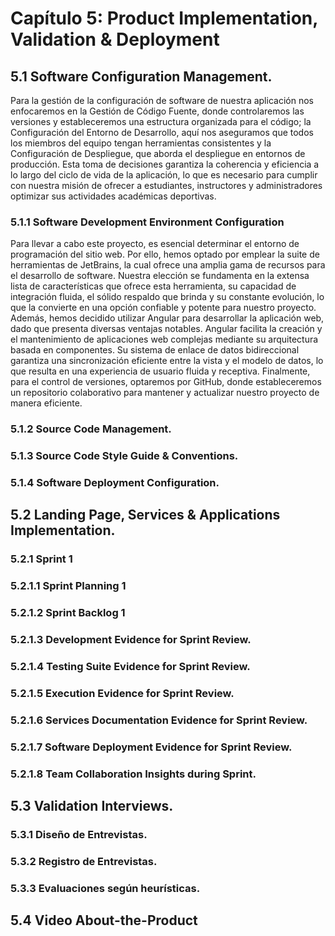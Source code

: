 # Capítulo 5: Product Implementation, Validation & Deployment

## 5.1 Software Configuration Management.

Para la gestión de la configuración de software de nuestra aplicación nos enfocaremos en la Gestión de Código Fuente, donde controlaremos las versiones y estableceremos una estructura organizada para el código; la Configuración del Entorno de Desarrollo, aquí nos aseguramos que todos los miembros del equipo tengan herramientas consistentes y la Configuración de Despliegue, que aborda el despliegue en entornos de producción. Esta toma de decisiones garantiza la coherencia y eficiencia a lo largo del ciclo de vida de la aplicación, lo que es necesario para cumplir con nuestra misión de ofrecer a estudiantes, instructores y administradores optimizar sus actividades académicas deportivas.

### 5.1.1 Software Development Environment Configuration

Para llevar a cabo este proyecto, es esencial determinar el entorno de programación del sitio web. Por ello, hemos optado por emplear la suite de herramientas de JetBrains, la cual ofrece una amplia gama de recursos para el desarrollo de software. Nuestra elección se fundamenta en la extensa lista de características que ofrece esta herramienta, su capacidad de integración fluida, el sólido respaldo que brinda y su constante evolución, lo que la convierte en una opción confiable y potente para nuestro proyecto.
Además, hemos decidido utilizar Angular para desarrollar la aplicación web, dado que presenta diversas ventajas notables. Angular facilita la creación y el mantenimiento de aplicaciones web complejas mediante su arquitectura basada en componentes. Su sistema de enlace de datos bidireccional garantiza una sincronización eficiente entre la vista y el modelo de datos, lo que resulta en una experiencia de usuario fluida y receptiva.
Finalmente, para el control de versiones, optaremos por GitHub, donde estableceremos un repositorio colaborativo para mantener y actualizar nuestro proyecto de manera eficiente.

### 5.1.2 Source Code Management.

### 5.1.3 Source Code Style Guide & Conventions.

### 5.1.4 Software Deployment Configuration.

## 5.2 Landing Page, Services & Applications Implementation.

### 5.2.1 Sprint 1

### 5.2.1.1 Sprint Planning 1

### 5.2.1.2 Sprint Backlog 1

### 5.2.1.3 Development Evidence for Sprint Review.

### 5.2.1.4 Testing Suite Evidence for Sprint Review. 

### 5.2.1.5 Execution Evidence for Sprint Review. 

### 5.2.1.6 Services Documentation Evidence for Sprint Review. 

### 5.2.1.7 Software Deployment Evidence for Sprint Review.

### 5.2.1.8 Team Collaboration Insights during Sprint.

## 5.3 Validation Interviews.

### 5.3.1 Diseño de Entrevistas. 

### 5.3.2 Registro de Entrevistas.

### 5.3.3 Evaluaciones según heurísticas.

## 5.4 Video About-the-Product
